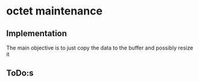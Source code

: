 # octet maintenance

## Implementation

The main objective is to just copy the data to the buffer and possibly resize it

## ToDo:s

